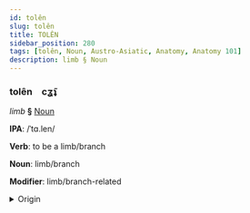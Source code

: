 ```yaml
---
id: tolên
slug: tolên
title: TOLÊN
sidebar_position: 280
tags: [tolên, Noun, Austro-Asiatic, Anatomy, Anatomy 101]
description: limb § Noun
---
```


### tolên&emsp;<span kind="abugida">cʓ̃ʇ</span>

*limb* **§** [Noun](../../tags/Noun)

**IPA**: /ˈtɑ.len/

**Verb**: to be a limb/branch

**Noun**: limb/branch

**Modifier**: limb/branch-related

<details>
    <summary>Origin</summary>
    Santali tɑren <br/>
    <em>Austro-Asiatic Language Family</em>
</details>